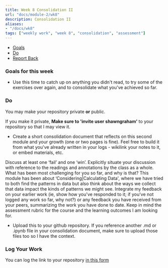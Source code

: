 ```yaml
---
title: Week 8 Consolidation II
url: "docs/module-2/wk8"
description: Consolidation II
aliases:
- "/docs/wk8"
tags: ["weekly work", "week 8", "consolidation", "assessment"]
---
```


+ [Goals](#goals)
+ [Do](#do)
+ [Report Back](#report)


### Goals for this week
<a name="goals"></a>

- Use this time to catch up on anything you didn't read, to try some of the exercises over again, and to consolidate what you've achieved so far.

### Do
<a name="do"></a>

You may make your repository private **or** public.

If you make it private, **Make sure to 'invite user shawngraham'** to your repository so that I may view it.

- Create a short consolidation document that reflects on this second module and your growth (one or two pages is fine). Feel free to build it from what you've already written in your logs - wikilink your notes to it, or embed materials, etc. 

Discuss at least one ‘fail’ and one ‘win’. Explicitly situate your discussion with reference to the readings and annotations by the class as a whole. What has been most challenging for you so far, and why is that? This module has been about ‘Considering|Calculating Data', where we have tried to both find the patterns in data but also think about the ways we collect that data impact the kinds of patterns we might see. Integrate my feedback on your earlier work (ie, show how you've responded to it; if you've not logged any work so far, why not?) or any feedback you have received from your peers, summarizing the work you have done to date. Keep in mind the assessment rubric for the course and the learning outcomes I am looking for.

- Upload this to your github repository. If you reference another .md or .ipynb file in your consolidation document, make sure to upload those files too so I have the context.

### Log Your Work
<a name="report"></a>

You can log the link to your repository [in this form](https://forms.gle/XLpFTRXxknJ4RSbS7)